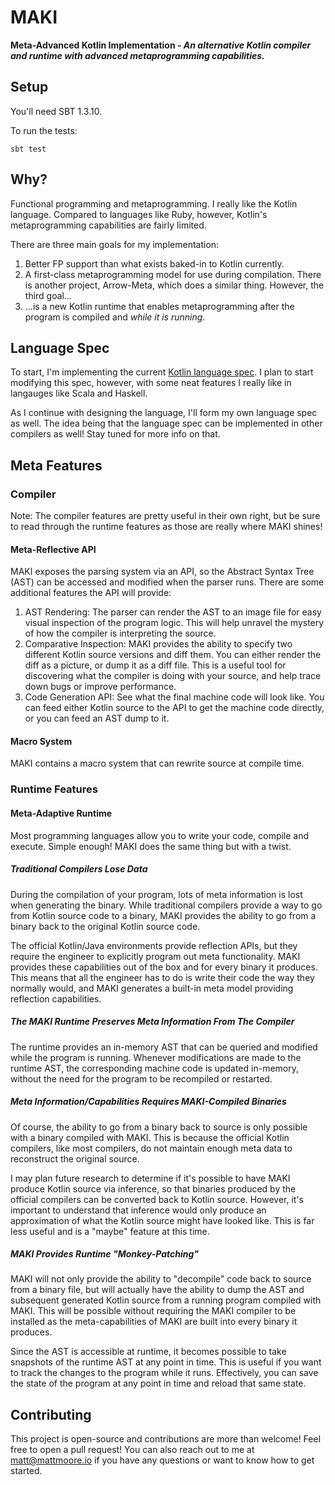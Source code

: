 # MAKI

**Meta-Advanced Kotlin Implementation - _An alternative Kotlin compiler and runtime with advanced metaprogramming capabilities._**

## Setup

You'll need SBT 1.3.10.

To run the tests:

```shell
sbt test
```

## Why?

Functional programming and metaprogramming. I really like the Kotlin language. Compared to languages like Ruby, however, Kotlin's metaprogramming capabilities are fairly limited.

There are three main goals for my implementation:

1. Better FP support than what exists baked-in to Kotlin currently.
1. A first-class metaprogramming model for use during compilation. There is another project, Arrow-Meta, which does a similar thing. However, the third goal...
1. ...is a new Kotlin runtime that enables metaprogramming after the program is compiled and *while it is running*.

## Language Spec

To start, I'm implementing the current [Kotlin language spec](https://github.com/Kotlin/kotlin-spec). I plan to start modifying this spec, however, with some neat features I really like in langauges like Scala and Haskell.

As I continue with designing the language, I'll form my own language spec as well. The idea being that the language spec can be implemented in other compilers as well! Stay tuned for more info on that.

## Meta Features

### Compiler

Note: The compiler features are pretty useful in their own right, but be sure to read through the runtime features as those are really where MAKI shines!

#### Meta-Reflective API

MAKI exposes the parsing system via an API, so the Abstract Syntax Tree (AST) can be accessed and modified when the parser runs. There are some additional features the API will provide:

1. AST Rendering: The parser can render the AST to an image file for easy visual inspection of the program logic. This will help unravel the mystery of how the compiler is interpreting the source.
1. Comparative Inspection: MAKI provides the ability to specify two different Kotlin source versions and diff them. You can either render the diff as a picture, or dump it as a diff file. This is a useful tool for discovering what the compiler is doing with your source, and help trace down bugs or improve performance.
1. Code Generation API: See what the final machine code will look like. You can feed either Kotlin source to the API to get the machine code directly, or you can feed an AST dump to it.

#### Macro System

MAKI contains a macro system that can rewrite source at compile time.

### Runtime Features

#### Meta-Adaptive Runtime

Most programming languages allow you to write your code, compile and execute. Simple enough! MAKI does the same thing but with a twist.

##### Traditional Compilers Lose Data

During the compilation of your program, lots of meta information is lost when generating the binary. While traditional compilers provide a way to go from Kotlin source code to a binary, MAKI provides the ability to go from a binary back to the original Kotlin source code.

The official Kotlin/Java environments provide reflection APIs, but they require the engineer to explicitly program out meta functionality. MAKI provides these capabilities out of the box and for every binary it produces. This means that all the engineer has to do is write their code the way they normally would, and MAKI generates a built-in meta model providing reflection capabilities.

##### The MAKI Runtime Preserves Meta Information From The Compiler

The runtime provides an in-memory AST that can be queried and modified while the program is running. Whenever modifications are made to the runtime AST, the corresponding machine code is updated in-memory, without the need for the program to be recompiled or restarted.

##### Meta Information/Capabilities Requires MAKI-Compiled Binaries

Of course, the ability to go from a binary back to source is only possible with a binary compiled with MAKI. This is because the official Kotlin compilers, like most compilers, do not maintain enough meta data to reconstruct the original source.

I may plan future research to determine if it's possible to have MAKI produce Kotlin source via inference, so that binaries produced by the official compilers can be converted back to Kotlin source. However, it's important to understand that inference would only produce an approximation of what the Kotlin source might have looked like. This is far less useful and is a "maybe" feature at this time.

##### MAKI Provides Runtime "Monkey-Patching"

MAKI will not only provide the ability to "decompile" code back to source from a binary file, but will actually have the ability to dump the AST and subsequent generated Kotlin source from a running program compiled with MAKI. This will be possible without requiring the MAKI compiler to be installed as the meta-capabilities of MAKI are built into every binary it produces.

Since the AST is accessible at runtime, it becomes possible to take snapshots of the runtime AST at any point in time. This is useful if you want to track the changes to the program while it runs. Effectively, you can save the state of the program at any point in time and reload that same state.

## Contributing

This project is open-source and contributions are more than welcome! Feel free to open a pull request! You can also reach out to me at matt@mattmoore.io if you have any questions or want to know how to get started.
